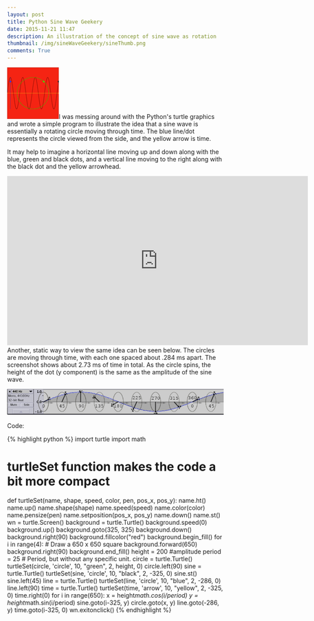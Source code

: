 ```yaml
---
layout: post
title: Python Sine Wave Geekery
date: 2015-11-21 11:47 
description: An illustration of the concept of sine wave as rotation 
thumbnail: /img/sineWaveGeekery/sineThumb.png
comments: True
---
```


<img class = "post-thumb" src="/img/sineWaveGeekery/sineThumb.png">I was messing around with the Python's turtle graphics and wrote a simple program to illustrate the idea that a sine wave is essentially a rotating circle moving through time. The blue line/dot represents the circle viewed from the side, and the yellow arrow is time. 

It may help to imagine a horizontal line moving up and down along with the blue, green and black dots, and a vertical line moving to the right along with the black dot and the yellow arrowhead. 

<iframe width="700" height="394" src="https://www.youtube.com/embed/APAAOGLpYzs" frameborder="0" allowfullscreen></iframe>

<br/>
Another, static way to view the same idea can be seen below. The circles are moving through time, with each one spaced about .284 ms apart. The screenshot shows about 2.73 ms of time in total. As the circle spins, the height of the dot (y component) is the same as the amplitude of the sine wave.

![rotating circle sine wave](/img/phase/rotatingCircleSine.jpg)

Code:

{% highlight python %}
import turtle
import math
# turtleSet function makes the code a bit more compact
def turtleSet(name, shape, speed, color, pen, pos_x, pos_y):
    name.ht()
    name.up()
    name.shape(shape)
    name.speed(speed)
    name.color(color)
    name.pensize(pen)
    name.setposition(pos_x, pos_y)
    name.down()
    name.st()
wn = turtle.Screen()
background = turtle.Turtle()
background.speed(0)
background.up()
background.goto(325, 325)
background.down()
background.right(90)
background.fillcolor("red")
background.begin_fill()
for i in range(4): # Draw a 650 x 650 square
    background.forward(650)
    background.right(90)
background.end_fill()
height = 200 #amplitude
period = 25 # Period, but without any specific unit.
circle = turtle.Turtle()
turtleSet(circle, 'circle', 10, "green", 2, height, 0)
circle.left(90)
sine = turtle.Turtle()
turtleSet(sine, 'circle', 10, "black", 2, -325, 0)
sine.st()
sine.left(45)
line = turtle.Turtle()
turtleSet(line, 'circle', 10, "blue", 2, -286, 0)
line.left(90)
time = turtle.Turtle()
turtleSet(time, 'arrow', 10, "yellow", 2, -325, 0)
time.right(0)
for i in range(650):
    x = height*math.cos(i/period)
    y = height*math.sin(i/period)
    sine.goto(i-325, y)
    circle.goto(x, y)
    line.goto(-286, y)
    time.goto(i-325, 0)
wn.exitonclick()
{% endhighlight %}